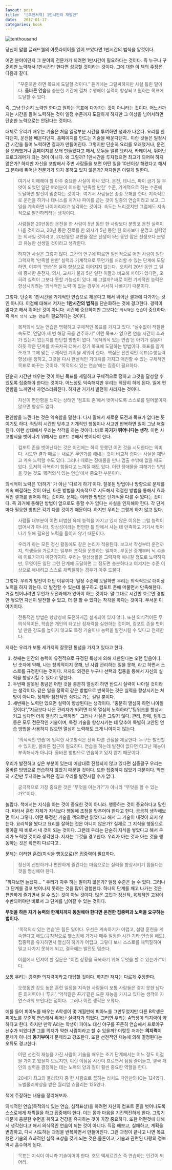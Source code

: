 ```yaml
---
layout: post
title:  "[추천서적] 1만시간의 재발견"
date:   2017-01-17
categories: book
---
```


![tenthousand](/assets/images/tenthousand.jpg)

당신이 말콤 글래드웰의 아웃라이어를 읽어 보았다면 1만시간의 법칙을 알것이다.

어떤 분야이던지 그 분야의 전문가가 되려면 1만시간이 필요하다는 것이다. 즉 누구나 꾸준히만 노력해서 1만시간만 한다면 성공할 것이라는 것이다. 그에 대한 이 책의 주장은 다음과 같다.

> "꾸준히만 하면 목표에 도달할 것이다.” 듣기에는 그럴싸하지만 사실 틀린 말이다. 
> **올바른 연습**을 충분한 기간에 걸쳐 수행해야 실력이 향상되고 원하는 목표에 도달할 수 있다. 

즉, 그냥 단순히 노력만 한다고 원하는 목표에 다가가는 것이 아니라는 것이다. 어느선까지는 시간을 들여 노력하는 것이 일정 수준까지 도달하게 하지만 그 이상을 넘어서려면 단순한 노력으로는 안된다는 것이다.  

대체로 우리가 배우는 기술은 처음 일정부분 시간을 투여하면 성과가 나온다. 요리를 한다던지, 운전을 배운다던지, 홈페이지를 만드는 기술을 배운다던지.. 이런 것들은 일정시간 시간을 들여 노력하면 결과가 만들어진다. 그렇지만 단순히 요리를 오래했거나, 운전을 오래했거나 홈페이지를 오래 만들었다고 해서, 모두들 일류 요리사, 카레이서, 뛰어난 프로그래머가 되는 것이 아니다. 왜 그럴까? 1만시간을 투자했으면 최고가 되어여 하지 않은가? 하지만 자신을 포함해서 주변 사람들을 보면 어떤 일을 10년이상 해왔다고 해서 그 분야에 뛰어난 전문가가 되지 못하고 있지 않은가? 저자들은 이렇게 말한다. 

> 여기서 이해해야 할 아주 중요한 사실이 하나 있다. 운전, 테니스, 파이 굽기 등 무엇이 되었던 일단 여러분이 이처럼 ‘만족할 만한’ 수준, 기계적으로 하는 수준에 도달하면 발전이 멈춘다는 것이다.  여기서 사람들은 종종 오해를 한다. 지속적으로 운전을 하거나 테니스를 치거나 파이를 굽는 것이 일종의 연습이라고 보고, 그 일을 계속하면 나이지리라고 생각하는 것이다. 속도는 느리겠지만 그럼에도 지속적으로 발전하리라는 생각이다. 

> 사람들은 20년동안 운전을 한 사람이 5년 동안 한 사람보다 분명코 운전 실력이 나을 것이라고, 20년 동안 진로를 한 의사가 5년 동안 한 의사보다 분명코 실력있는 의사일 것이라고, 20년동안 교편을 잡은 선생이 5년 동안 잡은 선생보다 분명코 유능한 선생일 것이라고 생각한다.

> 하지만 사실은 그렇지 않다. 그간의 연구에 따르면 일반적으로 어떤 사람이 일단 그럭저럭 ‘만족할 만한’ 실력과 기계적으로 무언가를 처리할 수 있는 단계에 도달하면, 이후의 ‘연습’은 실력 향상으로 이어지지 않는다.  오히려 20년 동안 그 일에 종사한 운전자, 의사, 교사가 불과 5년 일한 이들과 비교해 차이가 있다면, 오히려 실력이 그보다 못할 가능성이 있다. 왜 그럴까? 바로 이런 기계적인 능력은 향상시키려는 ‘의식적인 노력’이 없는 경우에 서서히 나빠지기 때문이다. 

그렇다. 단순히 1만시간을 기계적인 연습으로 채운다고 해서 뛰어난 결과에 다가가는 것인 아니다. 이점에 대해서 저자는 **1만시간의 법칙**을 단순화하는 것에 경고한다. 경력이 많다고 해서 뛰어난 것이 아니다. 시간에 중요하지만 그보다는 `의식적인 연습`이 중요하다. 즉 `목적 의식 있는 연습`이 필요하다는 것이다. 

> 목적의식 있는 연습은 명확하고 구체적인 목표를 가지고 있다. 
> “실수없이 적절한 속도로, 연달아 세 번 해당 곡을 연주하기” 이런 목표가 없으면 연습 시간이 효과가 있는지 없는지를 판단할 방법이 없다. ‘목적의식 있는 연습’은 아기가 걸음마 하듯 작은 단계를 차곡차곡 더해서 장기 목표에 도달하는 방법이다.
> 목표를 잘게 쪼개고 그에 맞는 구체적인 계획을 세워야 한다.  
> 핵심은 전반적인 목표(수행능력 향상)을 정하고, 그것을 다시 현실적인 기대치를 가지고 매진할 수 있는 구체적인 목표로 바꾸는 것이다.
> ‘목적의식 있는 연습’에는 집중이 필요하다.

 단순히 시간만 채우는 것이 아닌 목표를 세밀하고 구체적으로 정하고 그것을 달성할 수 있도록 집중해야 한다는 것이다. 어느정도 익숙해지만 우리는 적당히 하게 된다. 일에 편안함을 느끼면서 자연스러워진다. 하지만 거기서 발전이 사라지는 것이다.

> 자신이 편안함을 느끼는 상태인 ‘컴포트 존’에서 벗어나도록 스스로를 밀어붙이지 않으면 향상도 없다. 

편안함을 느낀다는 것은 익숙함을 말한다. 다시 말해서 새로운 도전과 목표가 없다는 뜻이기도 하다. 적당히 시간만 맞추고 기계적인 행동이나 사고만 반복하면 일이 그냥 해결된다. 이런 상태에서 우리는 착각을 하는 것이다. 바로 **자기가 뛰어나다는 생각**.
이런 사고방식을 벗어나기 위해서는 `컴포트 존`에서 벗어나야 한다. 

> 컴포트 존을 벗어난다는 것은 이전에는 하지 못했던 이떤 것을 시도한다는 의미다. 시도한 결과 때로는 새로운 무언가를 해내는 것이 비교적 쉽다는 사실을 깨닫고 계속 노력할 수도 있다. 그러나 때로는 장애물을 만나 멈출 수밖에 없을 때도 있다. 도저히 극복하기 힘들다고 느껴질 때도 있다. 이런 장애물을 피해가는 방법을 찾는 것도 ‘목적의식 있는 연습’에서 중요한 부분이다.

의식적이 노력은 '더하기' 가 아닌 '다르게 하기'이다.  잘못된 방법이나 방향으로 문제를 계속 해결하는 것이 아닌, 다른 방법을 지속적으로 시도해서 적절한 방법을 통해서 효과적인 결과를 얻어야 하는 것이다. 문제는 이러한 방법은 단계적올 다를 수 있다는 것이다. 즉 과거에 통해던 방법이 앞으로도 통할 수가 없다는 사실을 인지해야 한다. 각 단계마다 필요한 방법은 각기 다를 것이기 때문이다.  하지만 우리는 그렇게 하지 않고 있다. 

> 사람들 대부분이 이런 비범한 육체 능력을 가지고 있지 않은 이유는 그럴 능력이 없어서가 아니라, 항상성이라는 편안한 틀 안에서 사는 데 만족하고 거기서 벗어나기 위해 필요한 노력을 들이지 않기 때문이다. 

> 우리가 하는 모든 정신 활동에도 같은 논리가 적용된다. 보고서 작성부터 운전까지, 학생들을 가르치는 일부터 조직을 운영하는 일까지, 부동산 중개부터 뇌 수술에 이르기까지 마찬가지다. 우리는 일상생활을 그럭저럭 해나갈 정도로 노력하지만, 무엇이든 일단 그런 단계에 도달하면 그 정도면 충분하다고 여겨지는 수준 이상으로 해내려고 스스로 채찍질하는 경우가 아주 드물다. 

그렇다. 우리가 발전이 더딘 이유이다. 일정 수준에 도달하면 우리는 의식적으로 더이상 노력을 하지 않는다. 더 발전할 수 있는데 불구하고 컴포트 존에 머물면서 만족해한다.  거길 벗어나려면 무언가 도전과제가 있어야 하는 것이다.  말 그대로 시간만 흐르면 경험만 쌓으면 자신이 발전할 수 있고, 더 잘 할 수 있다는 착각을 하다는 것이다. 무서운 이야기이다.

> 전통적인 방법은 항상성에 도전하게끔 설계되어 있지 않다. 또한 의식적이든 무의식적이든, 학습은 개인의 타고난 잠재력을 실현하는 것이며, 컴포트 존을 벗어날 만큼 강도를 높이지 않고도 특정 기술이나 능력을 발전시킬 수 있다고 전제한다.

저자는 우리가 보통 세가지의 잘못된 통념을 가지고 있다고 한다. 

1. 첫째는 인간의 능력이 유전적으로 규정된 특성에 의해 제한된다는 오랜 믿음이다. 
   난 숫자에 약해, 나는 창의적이지 못해, 난 사람 관리하는 일을 못해, 라고 하면서 스스로를 규정한다는 것이다. 저자의 의견은 누구나 선택과 집중을 통해서 자신의 실력을 향상시킬 수 있다고 말한다.
2. 두번째 잘못된 통념은 어떤 것을 충분히 열심히 하면 반드시 실력이 나아질 것이라는 생각이다. 같은 일을 정확히 같은 방법으로 반복하는 것은 실력을 향상시키는 처방이 아니다. 정체와 점진적인 쇠퇴로 가는 길일 뿐이다. 
3. 세번째는 노력만 있으면 실력이 향상된다는 생각이다. “충분히 열심히 하면 나아질 것이다”,”지금보다 나은 관리자가 되려면 더욱 열심히 노력하라”,”팀워크를 항상시키고 싶다면 더욱 열심히 노력하라"  그러나 사실은 그렇지 않다. 관리, 판매, 팀워크 등은 모두 전문적인 기술이며, 특정 기술을 향상시키는 데 맞추어 특별히 고안된 연습 방법을 사용하지 않으면 열심히 노력해도 크게 나아지지 않는다. 

> ‘의식적인 연습’에 입각한 사고방식은 전혀 다른 관점을 제공한다. 누구든 발전할 수 있지만, 올바른 접근이 필요하다. 연습을 하는데 발전이 없다면 타고난 재능이 부족해서가 아니다. 올바른 방법으로 연습하고 있지 않기 때문이다. 

우리가 발전하고 싶은 부분이 있는데 예상대로 진행되지 않고 있다면 십중팔구 우리는 올바른 방법으로 연습하지 않았기 때문일 것이다.  또한 집중하지 않았기 때문이다. 막연히 시간만 투자하는 노력은 결코 우리를 발전시킬 수가 없다. 

> 궁극적으로 가장 중요한 것은 “무엇을 아는가?”가 아니라 “무엇을 할 수 있는가?”이다.

놀랍다. 책에서는 지식을 아는 것이 중요한 것이 아니라. 행동하는 것이 중요하다고 말한다.  따라서 훈련 자체가 지식보다 행동에 초점을 맞추어야 한다고 한다.  곰곰히 생각해보면 역시 그렇다. 어떤 특정한 기술을 책으로만 읽었다고 해서 그 기술이 내것이 되지 않는다. 요리책을 봤다고 요리를 잘하는 것은 아니지 않은가? 실제로 그 지식을 행동으로 쌓아갈 때 비로서 내 것이 되는 것이다. 그런데 우리는 단순히 지식을 쌓았다고 해서 우리가 노력한 것이라 생각한다.  저자는 그것을 경고한다. 우리가 아는 것과 아는 것을 행동하는 것은 확연히 다르다고..

문제는 이러한 훈련(지식을 행동으로)은 집중력이 필요하다. 

> 정신이 산만하거나 편안하게 즐긴다는 마음으로는 실력을 향상시키기 힘들다는 것을 명심해야 한다.

"하다보면 늘겠지… " 우리가 자주 하는 말이지 않은가? 일정 수준은 늘 수 있다. 그러나 그 단계를 결코 벗어나지 못하는 것을 많이 경험한다. 하나의 단계를 깨고 나가는 것은 편안하게 즐기면서 갈 수 있는 것이 아닐 것이다. 많은 고민과 정신적, 육체적인 고됨이 수반되어야만 비로서 그 단계를 넘어갈 수 있는 것이다. 

**무엇을 하든 자기 능력의 한계치까지 동원해야 한다면 온전한 집중력과 노력을 요구하는 법이다.**

> ‘목적의식 있는 연습’은 힘든 일이다. 우선은 계속하기가 어렵고, 설령 훈련을 계속한다고 해도(규칙적으로 헬스장에 가거나 매주 일정한 시간 기타 연습을 해도), 집중력을 유지하면서 열심히 하기가 어렵고, 그렇다 보니 스스로를 채찍질하여 밀고 나가지 못하게 되고, 결국에는 발전도 멈춘다.
>
> 이쯤에서 던져야 할 질문은 “이런 상황을 극복하기 위해 무엇을 할 수 있는가?”이다.

보통 우리는 강력한 의지력이라고 대답할 것이다. 하지만 저자는 다르게 주장한다. 

> 오랫동안 강도 높은 훈련 일정을 지속한 사람들이 보통 사람들은 갖지 못한 남다른 의지력이나 ‘투지’, ‘악착같은 끈기’같은 드문 재능을 가지고 있다는 생각이 자연스러워 보인다는 점이다.  그러나 이런 생각은 오류다.

예를 들어 피아노를 배우는 A학생이 몇 개월만에 피아노를 그만두었지만 다른 B학생은 피아노를 꾸준히 연습해서 뛰어난 실력자가 되었다. 그러면 우리는 A학생이 의지력이 약하다고 한다. 하지만 만약 A라는 학생이 피아노 대신 야구를 꾸준히 연습해서 프로야구 선수가 되었다면 그를 의지가 약한 사람이라고 할 수 있을까? 
이렇듯 저자는 **의지력**이 문제가 아니라 **동기부여**가 문제라고 강조한다. 
또한 선천적인 재능에 의해 결정된다는 오류도 경고한다. 

> 어떤 선천적 재능을 가진 사람이 기술을 배우는 초기 단계에서는 어느 정도 이점을 가지고 있을지 모르지만, 이런 이점음 시간이 흐르면서 점점 줄어들고, 결국 개인의 실력을 결정하는 데는 노력의 양과 질이 훨씬 중요한 역할을 한다. 
>
> 20세기 최고의 물리학자 중 한 사람으로 꼽히는 리처드 파인만의 IQ는 124였다. 노벨물리학상을 받은 월리엄 쇼클리는 125였다. 



책에 주장하는 내용을 정리해보자. 

의식적인 연습(목적의식 있는 연습, 심적표상)을 하려면 자신의 컴포트 존을 벗어나도록 스스로에게 채찍질을 하고 집중해야 한다. 이는 몸과 마음을 기진맥진하게 한다. 그렇기 때문에 충분한 수면을 취하고 건강을 유지하는 것이 가장 중요하다. 또한 어떤것에 대해서 생각한다고 해서 의식적인 연습이 되는  것이 아니다. 직접 해보고, 실패하고, 계획을 변경하고, 다시 시도하는 과정을 반복하면서 만들어진다. 그런 과정이 끝나고 나면 목표 했던 기술의 효과적인 심적 표상을 갖게 되는 것은 물론이고, 기술과 관련된 다량의 정보 역시 흡수하게 된다. 

> 목표는 지식이 아니라 기술이어야 한다. 호모 엑세르켄스 즉 연습하는 인간이 되어라.

